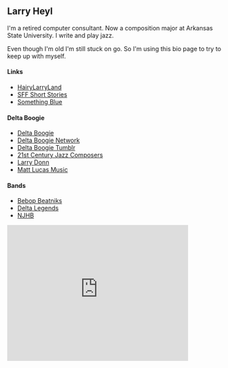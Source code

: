 ## Larry Heyl

I'm a retired computer consultant. Now a composition major at Arkansas State University. I write and play jazz.

Even though I'm old I'm still stuck on go. So I'm using this bio page to try to keep up with myself.

#### Links

* [HairyLarryLand](http://hairylarryland.com)
* [SFF Short Stories](http://sffshortstories.com/)
* [Something Blue](http://sbblues.com)

#### Delta Boogie

* [Delta Boogie](http://deltaboogie.com)
* [Delta Boogie Network](http://deltaboogie.net)
* [Delta Boogie Tumblr](http://deltaboogie.tumblr.com)
* [21st Century Jazz Composers](http://21centjazz.com)
* [Larry Donn](http://larrydonn.com)
* [Matt Lucas Music](http://mattlucasmusic.com/)

#### Bands

* [Bebop Beatniks](http://bebopbeatniks.com)
* [Delta Legends](http://deltalegends.com)
* [NJHB](http://njhb.org)

<iframe width="420" height="315" src="http://www.youtube.com/embed/dQw4w9WgXcQ" frameborder="0" allowfullscreen></iframe>

